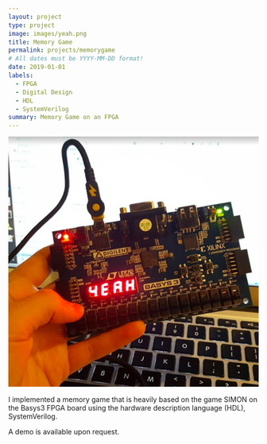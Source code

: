 ```yaml
---
layout: project
type: project
image: images/yeah.png
title: Memory Game
permalink: projects/memorygame
# All dates must be YYYY-MM-DD format!
date: 2019-01-01
labels:
  - FPGA
  - Digital Design
  - HDL
  - SystemVerilog
summary: Memory Game on an FPGA
---
```


<img class="ui large right floated rounded image" src="../images/yeah.png">

I implemented a memory game that is heavily based on the game SIMON on the Basys3 FPGA board using the hardware description language (HDL), SystemVerilog.

A demo is available upon request.
